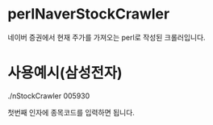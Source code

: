 # perlNaverStockCrawler
네이버 증권에서 현재 주가를 가져오는 perl로 작성된 크롤러입니다.

# 사용예시(삼성전자)

./nStockCrawler 005930


첫번째 인자에 종목코드를 입력하면 됩니다.
